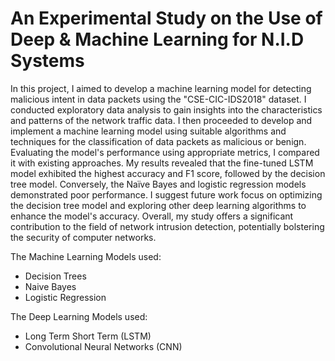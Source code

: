 # An Experimental Study on the Use of Deep & Machine Learning for N.I.D Systems
In this project, I aimed to develop a machine learning model for detecting malicious intent in data packets using the "CSE-CIC-IDS2018" dataset. I conducted exploratory data analysis to gain insights into the characteristics and patterns of the network traffic data. I then proceeded to develop and implement a machine learning model using suitable algorithms and techniques for the classification of data packets as malicious or benign. Evaluating the model's performance using appropriate metrics, I compared it with existing approaches. My results revealed that the fine-tuned LSTM model exhibited the highest accuracy and F1 score, followed by the decision tree model. Conversely, the Naïve Bayes and logistic regression models demonstrated poor performance. I suggest future work focus on optimizing the decision tree model and exploring other deep learning algorithms to enhance the model's accuracy. Overall, my study offers a significant contribution to the field of network intrusion detection, potentially bolstering the security of computer networks.

The Machine Learning Models used:
- Decision Trees
- Naive Bayes 
- Logistic Regression

The Deep Learning Models used:
- Long Term Short Term (LSTM)
- Convolutional Neural Networks (CNN)
